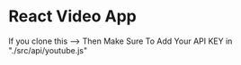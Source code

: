 # React Video App

If you clone this --> Then Make Sure To Add Your API KEY in "./src/api/youtube.js"
